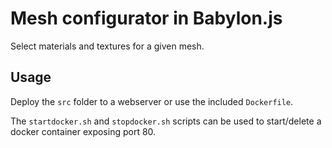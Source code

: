 # Mesh configurator in Babylon.js

Select materials and textures for a given mesh.

## Usage

Deploy the `src` folder to a webserver or use the included `Dockerfile`.

The `startdocker.sh` and `stopdocker.sh` scripts can be used to start/delete a docker container exposing port 80.